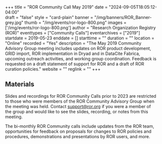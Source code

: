 +++
title = "ROR Community Call May 2019" 
date = "2024-09-05T18:05:12-04:00"  
draft = "false" 
style = "card-plain" 
banner = "/img/banners/ROR_Banner-grey.jpg" 
thumb = "/img/events/ror-logo-800.png" 
images = ['/img/events/ror-logo-800.png']
author = "Research Organization Registry (ROR)" 
eventtypes = ["Community Calls"]
eventarchives = ["2019"]
startdate = 2019-05-23
enddate = []
starttime = ""
duration = ""
location = "Online"
recorded = "Yes"
description = "The May 2019 Community Advisory Group meeting includes updates on ROR product development, GRID import, ROR implementation in Dryad and in DataCite Fabrica, upcoming outreach activities, and working group coordination. Feedback is requested on a draft statement of support for ROR and a draft of ROR curation policies."
website = ""
reglink = ""
+++

## Materials 

Slides and recordings for ROR Community Calls prior to 2023 are restricted to those who were members of the ROR Community Advisory Group when the meeting was held. Contact support@ror.org if you were a member of the group and would like to see the slides, recording, or notes from this meeting.  

The bi-monthly ROR Community calls include updates from the ROR team, opportunities for feedback on proposals for changes to ROR policies and procedures, demonstrations and presentations by ROR users, and more.



